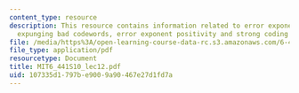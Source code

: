 ```yaml
---
content_type: resource
description: This resource contains information related to error exponent behavior,
  expunging bad codewords, error exponent positivity and strong coding theorem.
file: /media/https%3A/open-learning-course-data-rc.s3.amazonaws.com/6-441-information-theory-spring-2010/107335d1797be9009a90467e27d1fd7a_MIT6_441S10_lec12.pdf
file_type: application/pdf
resourcetype: Document
title: MIT6_441S10_lec12.pdf
uid: 107335d1-797b-e900-9a90-467e27d1fd7a
---
```

